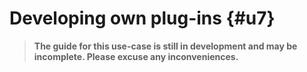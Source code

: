 # Developing own plug-ins {#u7}
> **The guide for this use-case is still in development and may be incomplete. Please excuse any inconveniences.**
